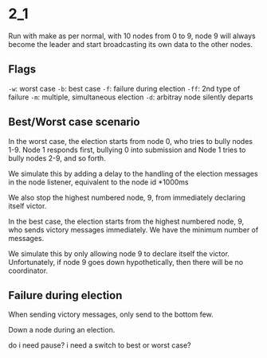 # 2_1

Run with make as per normal, with 10 nodes from 0 to 9, node 9 will always become the leader and start broadcasting its own data to the other nodes.

## Flags
`-w`: worst case
`-b`: best case
`-f`: failure during election
`-ff`: 2nd type of failure
`-m`: multiple, simultaneous election
`-d`: arbitray node silently departs

## Best/Worst case scenario

In the worst case, the election starts from node 0, who tries to bully nodes 1-9. Node 1 responds first, bullying 0 into submission and Node 1 tries to bully nodes 2-9, and so forth.

We simulate this by adding a delay to the handling of the election messages in the node listener, equivalent to the node id *1000ms

We also stop the highest numbered node, 9, from immediately declaring itself victor.

In the best case, the election starts from the highest numbered node, 9, who sends victory messages immediately. We have the minimum number of messages.

We simulate this by only allowing node 9 to declare itself the victor. Unfortunately, if node 9 goes down hypothetically, then there will be no coordinator.

## Failure during election

When sending victory messages, only send to the bottom few.

Down a node during an election.


do i need pause?
i need a switch to best or worst case?